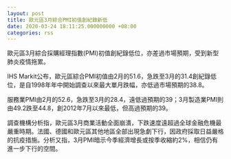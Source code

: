 ```yaml
---
layout: post
title: 歐元區3月綜合PMI初值創紀錄新低
date: 2020-03-24 18:11:25.000000000 +08:00
categories: rss
---
```


歐元區3月綜合採購經理指數(PMI)初值創紀錄低位，亦差過市場預期，受到新型肺炎疫情拖累。

IHS Markit公布，歐元區綜合PMI初值由2月的51.6，急跌至3月的31.4創紀錄低位，是自1998年年中開始調查以來最大單月跌幅，亦低過市場預期的38.8。

服務業PMI由2月的52.6，急跌至3月的28.4，遠低過預期的39；3月製造業PMI則由49.2跌至44.8，創2012年7月以來最低，但高過預期的39。

調查機構分析指，歐元區3月商業活動全面崩潰，下跌速度遠超過全球金融危機最嚴重時期。法國、德國和歐元區其他地區全部出現急劇下行，因政府採取日益嚴格的抗疫措施。分析又指，3月PMI暗示今季經濟增長或按季收縮約2%，相信仍有進一步下行的空間。
